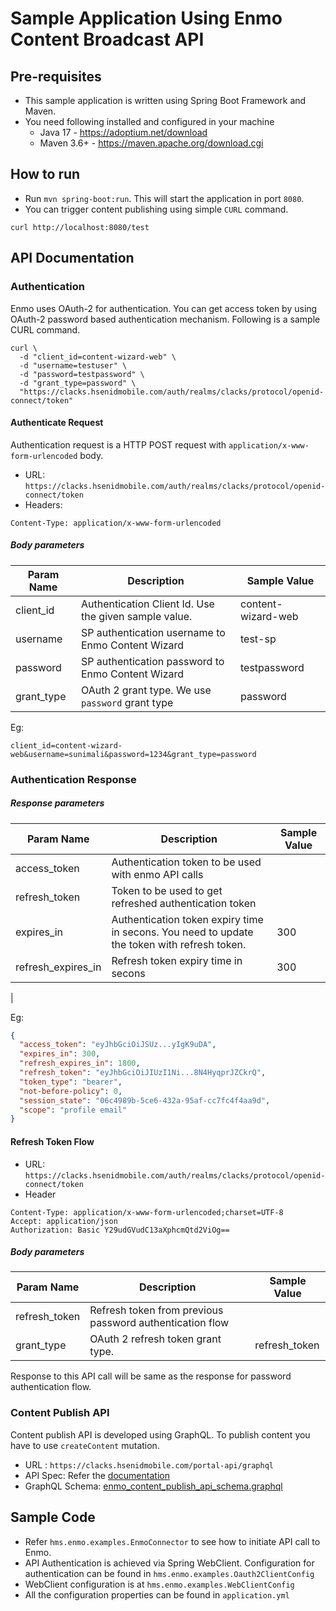 # Sample Application Using Enmo Content Broadcast API

## Pre-requisites

* This sample application is written using Spring Boot Framework and Maven. 
* You need following installed and configured in your machine
  * Java 17 - https://adoptium.net/download
  * Maven 3.6+ - https://maven.apache.org/download.cgi

## How to run

* Run `mvn spring-boot:run`. This will start the application in port `8080`.
* You can trigger content publishing using simple `CURL` command.
```
curl http://localhost:8080/test
```

## API Documentation

### Authentication

Enmo uses OAuth-2 for authentication. You can get access token by using OAuth-2 password based authentication mechanism.
Following is a sample CURL command.

```
curl \
  -d "client_id=content-wizard-web" \
  -d "username=testuser" \
  -d "password=testpassword" \
  -d "grant_type=password" \
  "https://clacks.hsenidmobile.com/auth/realms/clacks/protocol/openid-connect/token"
```

#### Authenticate Request

Authentication request is a HTTP POST request with `application/x-www-form-urlencoded` body.

* URL: `https://clacks.hsenidmobile.com/auth/realms/clacks/protocol/openid-connect/token`
* Headers: 

```
Content-Type: application/x-www-form-urlencoded
```

##### Body parameters

| Param Name | Description  | Sample Value |
| ---------- | ------------ | ------------ |
| client_id  | Authentication Client Id. Use the given sample value. | content-wizard-web |
| username   | SP authentication username to Enmo Content Wizard | test-sp |
| password   | SP authentication password to Enmo Content Wizard | testpassword |
| grant_type | OAuth 2 grant type. We use `password` grant type | password |

Eg:

```
client_id=content-wizard-web&username=sunimali&password=1234&grant_type=password
```


### Authentication Response

##### Response parameters

| Param Name | Description                                                                                  | Sample Value |
| ---------- |----------------------------------------------------------------------------------------------| ------------ |
|  access_token | Authentication token to be used with enmo API calls                                          | |
| refresh_token | Token to be used to get refreshed authentication token                                       ||
| expires_in | Authentication token expiry time in secons. You need to update the token with refresh token. | 300 |
| refresh_expires_in | Refresh token expiry time in secons                                                          | 300 |
| 

Eg: 

```json
{
  "access_token": "eyJhbGciOiJSUz...yIgK9uDA",
  "expires_in": 300,
  "refresh_expires_in": 1800,
  "refresh_token": "eyJhbGciOiJIUzI1Ni...8N4HyqprJZCkrQ",
  "token_type": "bearer",
  "not-before-policy": 0,
  "session_state": "06c4989b-5ce6-432a-95af-cc7fc4f4aa9d",
  "scope": "profile email"
}
```

#### Refresh Token Flow

* URL: `https://clacks.hsenidmobile.com/auth/realms/clacks/protocol/openid-connect/token`
* Header 

```
Content-Type: application/x-www-form-urlencoded;charset=UTF-8
Accept: application/json
Authorization: Basic Y29udGVudC13aXphcmQtd2ViOg==
```
##### Body parameters

| Param Name | Description                                              | Sample Value  |
| ---------- |----------------------------------------------------------|---------------|
| refresh_token  | Refresh token from previous password authentication flow |               |
| grant_type | OAuth 2 refresh token grant type.                        | refresh_token |

Response to this API call will be same as the response for password authentication flow.


### Content Publish API

Content publish API is developed using GraphQL. To publish content you have to use `createContent` mutation. 


* URL : `https://clacks.hsenidmobile.com/portal-api/graphql`
* API Spec: Refer the [documentation](enmo_content_publish_api_spec/index.html)
* GraphQL Schema: [enmo_content_publish_api_schema.graphql](enmo_content_publish_api_schema.graphql)


## Sample Code

* Refer `hms.enmo.examples.EnmoConnector` to see how to initiate API call to Enmo.
* API Authentication is achieved via Spring WebClient. Configuration for authentication can be found in `hms.enmo.examples.Oauth2ClientConfig`
* WebClient configuration is at `hms.enmo.examples.WebClientConfig`
* All the configuration properties can be found in `application.yml`

